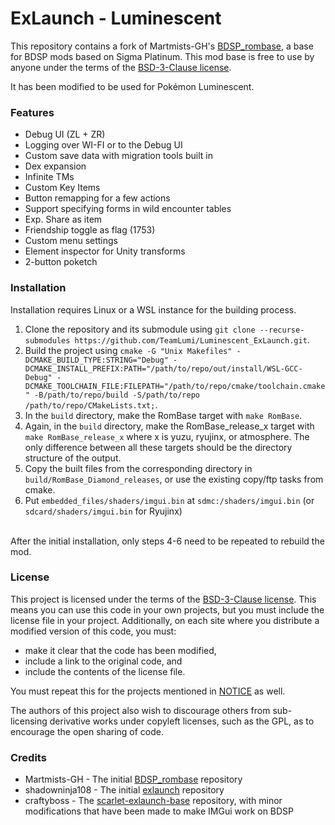 # ExLaunch - Luminescent

This repository contains a fork of Martmists-GH's [BDSP_rombase](https://github.com/Martmists-GH/BDSP_rombase), a base for BDSP mods based on Sigma Platinum. This mod base is free to use by anyone under the terms of the [BSD-3-Clause license](./LICENSE).

It has been modified to be used for Pokémon Luminescent.

### Features

- Debug UI (ZL + ZR)
- Logging over WI-FI or to the Debug UI
- Custom save data with migration tools built in
- Dex expansion
- Infinite TMs
- Custom Key Items
- Button remapping for a few actions
- Support specifying forms in wild encounter tables
- Exp. Share as item
- Friendship toggle as flag (1753)
- Custom menu settings
- Element inspector for Unity transforms
- 2-button poketch

### Installation
Installation requires Linux or a WSL instance for the building process.

1. Clone the repository and its submodule using `git clone --recurse-submodules https://github.com/TeamLumi/Luminescent_ExLaunch.git`.
2. Build the project using `cmake -G "Unix Makefiles" -DCMAKE_BUILD_TYPE:STRING="Debug" -DCMAKE_INSTALL_PREFIX:PATH="/path/to/repo/out/install/WSL-GCC-Debug" -DCMAKE_TOOLCHAIN_FILE:FILEPATH="/path/to/repo/cmake/toolchain.cmake" -B/path/to/repo/build -S/path/to/repo /path/to/repo/CMakeLists.txt;`.
3. In the `build` directory, make the RomBase target with `make RomBase`.
4. Again, in the `build` directory, make the RomBase_release_x target with `make RomBase_release_x` where x is yuzu, ryujinx, or atmosphere. The only difference between all these targets should be the directory structure of the output.
5. Copy the built files from the corresponding directory in `build/RomBase_Diamond_releases`, or use the existing copy/ftp tasks from cmake.
6. Put `embedded_files/shaders/imgui.bin` at `sdmc:/shaders/imgui.bin` (or `sdcard/shaders/imgui.bin` for Ryujinx)
<br>
After the initial installation, only steps 4-6 need to be repeated to rebuild the mod.

### License

This project is licensed under the terms of the [BSD-3-Clause license](./LICENSE). 
This means you can use this code in your own projects, but you must include the license file in your project. 
Additionally, on each site where you distribute a modified version of this code, you must:
- make it clear that the code has been modified, 
- include a link to the original code, and 
- include the contents of the license file.

You must repeat this for the projects mentioned in [NOTICE](./NOTICE) as well.


The authors of this project also wish to discourage others from sub-licensing derivative works under copyleft licenses, such as the GPL, as to encourage the open sharing of code.

### Credits

- Martmists-GH - The initial [BDSP_rombase](https://github.com/Martmists-GH/BDSP_rombase) repository
- shadowninja108 - The initial [exlaunch](https://github.com/shadowninja108/exlaunch) repository
- craftyboss - The [scarlet-exlaunch-base](https://github.com/craftyboss/scarlet-exlaunch-base) repository, with minor modifications that have been made to make IMGui work on BDSP
